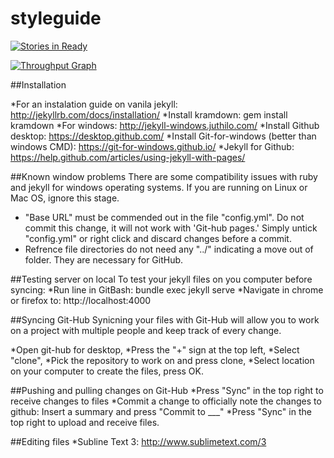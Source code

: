 # styleguide


[![Stories in Ready](https://badge.waffle.io/bvn-architecture/styleguide.png?label=ready&title=Ready)](http://waffle.io/bvn-architecture/styleguide)

[![Throughput Graph](https://graphs.waffle.io/bvn-architecture/styleguide/throughput.svg)](https://waffle.io/bvn-architecture/styleguide/metrics)



##Installation

*For an instalation guide on vanila jekyll: http://jekyllrb.com/docs/installation/
*Install kramdown: gem install kramdown
*For windows: http://jekyll-windows.juthilo.com/
*Install Github desktop: https://desktop.github.com/
*Install Git-for-windows (better than windows CMD): https://git-for-windows.github.io/
*Jekyll for Github: https://help.github.com/articles/using-jekyll-with-pages/


##Known window problems
There are some compatibility issues with ruby and jekyll for windows operating systems. If you are running on Linux or Mac OS, ignore this stage.

*   "Base URL" must be commended out in the file "config.yml". Do not commit this change, it will not work with 'Git-hub pages.' Simply untick "config.yml" or right click and discard changes before a commit.
*   Refrence file directories do not need any "../" indicating a move out of folder. They are necessary for GitHub.

##Testing server on local
To test your jekyll files on you computer before syncing:
*Run line in GitBash: bundle exec jekyll serve
*Navigate in chrome or firefox to: http://localhost:4000

##Syncing Git-Hub
Synicning your files with Git-Hub will allow you to work on a project with multiple people and keep track of every change.

*Open git-hub for desktop,
*Press the "+" sign at the top left,
*Select "clone",
*Pick the repository to work on and press clone,
*Select location on your computer to create the files, press OK.

##Pushing and pulling changes on Git-Hub
*Press "Sync" in the top right to receive changes to files
*Commit a change to officially note the changes to github: Insert a summary and press "Commit to ___"
*Press "Sync" in the top right to upload and receive files.

##Editing files
*Subline Text 3: http://www.sublimetext.com/3